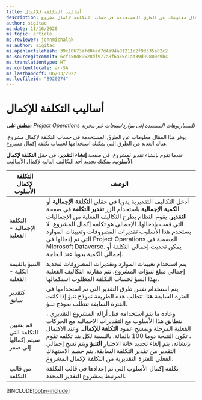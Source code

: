 ```yaml
---
title: أساليب التكلفة للإكمال
description: يوفر هذا المقال معلومات عن الطرق المستخدمة في حساب التكلفة لإكمال مشروع.
author: sigitac
ms.date: 11/16/2020
ms.topic: article
ms.reviewer: johnmichalak
ms.author: sigitac
ms.openlocfilehash: 39c10673afd04ad7d4a94a01211c2f9d335a02c2
ms.sourcegitcommit: 6cfc50d89528df977a8f6a55c1ad39d99800d9b4
ms.translationtype: HT
ms.contentlocale: ar-SA
ms.lasthandoff: 06/03/2022
ms.locfileid: "8920274"
---
```

# <a name="cost-to-complete-methods"></a>أساليب التكلفة للإكمال

_**ينطبق على:** Project Operations للسيناريوهات المستندة إلى موارد/منتجات غير مخزنة‬_

يوفر هذا المقال معلومات عن الطرق المستخدمة في حساب التكلفة لإكمال مشروع. هناك العديد من الطرق التي يمكنك استخدامها لحساب تكلفه إكمال مشروع. 

عندما تقوم بإنشاء تقدير لمشروع، في صفحة **إنشاء التقدير**، في حقل **التكلفة لإكمال الأسلوب**، يمكنك تحديد أحد التكاليف التالية لإكمال الأساليب.

| التكلفة لإكمال الأسلوب    | الوصف                                                                                                                                                                                                                                                                                                                                                                                                                                                                                         |
|------------------------------|----------------------------------------------------------------------------------------------------------------------------------------------------------------------------------------------------------------------------------------------------------------------------------------------------------------------------------------------------------------------------------------------------------------------------------------------------------------------------------------------------|
| التكلفة الإجمالية - الفعلية            | أدخل التكاليف التقديرية يدويا في حقلي **التكلفة الإجمالية** أو **الكمية الإجمالية** باستخدام الزر **تقدير التكلفة** في صفحة **التقدير**. يقوم النظام بطرح التكاليف الفعلية من الإجماليات التي قمت بإدخالها. الإجمالي هو تكلفه إكمال المشروع. لا يستخدم هذا الأسلوب تقديرات المصروفات وتعيينات الموارد التي تم إدخالها في Project Operations المضمنة في Microsoft Dataverse. يمكن تحديث إجمالي التكلفة أو إجمالي الكمية يدويا عند الحاجة.  |
| التنبؤ بالقيمة الكلية - الفعلية        | يتم استخدام تعيينات الموارد وتقديرات المصروفات لتحديد إجمالي مبلغ تنبؤات المشروع. تتم مقارنه التكاليف الفعلية بهذا التنبؤ لحساب التكلفة المطلوب استكمالها.                                                                                                                                                                                                                                                                          |
| كتقدير سابق         | يتم استخدام نفس طرق التقدير التي تم استخدامها في الفترة السابقة هنا. تتطلب هذه الطريقة نموذج تنبؤ إذا كانت الفترة السابقة تتطلب نموذج تنبؤ.                                                                                                                                                                                                                                                                                                                           |
| قم بتعيين التكلفة التي سيتم إكمالها إلى صفر | وعاده ما يتم استخدامه قبل أزاله المشروع التقديري ، يتطابق هذا الأسلوب مع التقديرات الاجماليه مع الحركات الفعلية المرحلة ويمسح عمود **التكلفة للإكمال**. وعند الاكتمال ، تكون النتيجة دوما 100 بالمائة. بالنسبة لكل بند تكلفه تقوم بإنشائه، يتم إلغاء تحديد خانة الاختيار **التنبؤ** ويتم نسخ إجمالي التقدير من تقدير التكلفة السابقة. يتم خصم الاستهلاك الفعلي للفترة التقديرية من التكلفة لإكمال المشروع.              |
| من قالب التكلفة           | تكلفة إكمال الأسلوب التي تم إعدادها في قالب التكلفة المرتبط بمشروع التقدير المحدد.                                                                                                                                                                                                                                                                                                                                                                          |


[!INCLUDE[footer-include](../includes/footer-banner.md)]